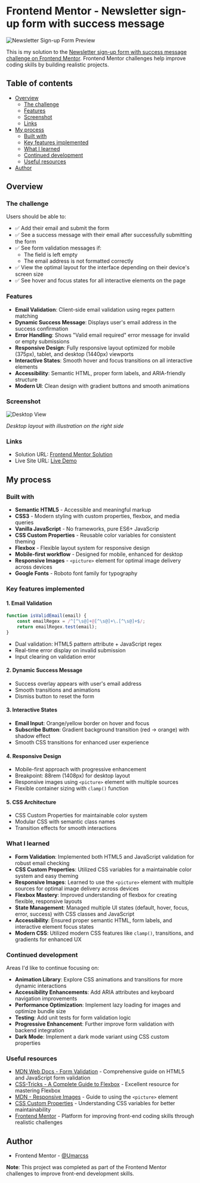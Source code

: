 # Frontend Mentor - Newsletter sign-up form with success message

![Newsletter Sign-up Form Preview](./preview.jpg)

This is my solution to the [Newsletter sign-up form with success message challenge on Frontend Mentor](https://www.frontendmentor.io/challenges/newsletter-signup-form-with-success-message-3FC1AZbNrv). Frontend Mentor challenges help improve coding skills by building realistic projects.

## Table of contents

- [Overview](#overview)
  - [The challenge](#the-challenge)
  - [Features](#features)
  - [Screenshot](#screenshot)
  - [Links](#links)
- [My process](#my-process)
  - [Built with](#built-with)
  - [Key features implemented](#key-features-implemented)
  - [What I learned](#what-i-learned)
  - [Continued development](#continued-development)
  - [Useful resources](#useful-resources)
- [Author](#author)

## Overview

### The challenge

Users should be able to:

- ✅ Add their email and submit the form
- ✅ See a success message with their email after successfully submitting the form
- ✅ See form validation messages if:
  - The field is left empty
  - The email address is not formatted correctly
- ✅ View the optimal layout for the interface depending on their device's screen size
- ✅ See hover and focus states for all interactive elements on the page

### Features

- **Email Validation**: Client-side email validation using regex pattern matching
- **Dynamic Success Message**: Displays user's email address in the success confirmation
- **Error Handling**: Shows "Valid email required" error message for invalid or empty submissions
- **Responsive Design**: Fully responsive layout optimized for mobile (375px), tablet, and desktop (1440px) viewports
- **Interactive States**: Smooth hover and focus transitions on all interactive elements
- **Accessibility**: Semantic HTML, proper form labels, and ARIA-friendly structure
- **Modern UI**: Clean design with gradient buttons and smooth animations

### Screenshot

![Desktop View](./design/desktop-design.jpg)

*Desktop layout with illustration on the right side*

### Links

- Solution URL: [Frontend Mentor Solution](https://www.frontendmentor.io/solutions/newsletter-signup-form-with-success-message-html-css-js-responsive)
- Live Site URL: [Live Demo](https://your-live-site-url.com)

## My process

### Built with

- **Semantic HTML5** - Accessible and meaningful markup
- **CSS3** - Modern styling with custom properties, flexbox, and media queries
- **Vanilla JavaScript** - No frameworks, pure ES6+ JavaScrip
- **CSS Custom Properties** - Reusable color variables for consistent theming
- **Flexbox** - Flexible layout system for responsive design
- **Mobile-first workflow** - Designed for mobile, enhanced for desktop
- **Responsive Images** - `<picture>` element for optimal image delivery across devices
- **Google Fonts** - Roboto font family for typography

### Key features implemented

#### 1. Email Validation
```javascript
function isValidEmail(email) {
    const emailRegex = /^[^\s@]+@[^\s@]+\.[^\s@]+$/;
    return emailRegex.test(email);
}
```
- Dual validation: HTML5 pattern attribute + JavaScript regex
- Real-time error display on invalid submission
- Input clearing on validation error

#### 2. Dynamic Success Message
- Success overlay appears with user's email address
- Smooth transitions and animations
- Dismiss button to reset the form

#### 3. Interactive States
- **Email Input**: Orange/yellow border on hover and focus
- **Subscribe Button**: Gradient background transition (red → orange) with shadow effect
- Smooth CSS transitions for enhanced user experience

#### 4. Responsive Design
- Mobile-first approach with progressive enhancement
- Breakpoint: 88rem (1408px) for desktop layout
- Responsive images using `<picture>` element with multiple sources
- Flexible container sizing with `clamp()` function

#### 5. CSS Architecture
- CSS Custom Properties for maintainable color system
- Modular CSS with semantic class names
- Transition effects for smooth interactions

### What I learned

- **Form Validation**: Implemented both HTML5 and JavaScript validation for robust email checking
- **CSS Custom Properties**: Utilized CSS variables for a maintainable color system and easy theming
- **Responsive Images**: Learned to use the `<picture>` element with multiple sources for optimal image delivery across devices
- **Flexbox Mastery**: Improved understanding of flexbox for creating flexible, responsive layouts
- **State Management**: Managed multiple UI states (default, hover, focus, error, success) with CSS classes and JavaScript
- **Accessibility**: Ensured proper semantic HTML, form labels, and interactive element focus states
- **Modern CSS**: Utilized modern CSS features like `clamp()`, transitions, and gradients for enhanced UX

### Continued development

Areas I'd like to continue focusing on:

- **Animation Library**: Explore CSS animations and transitions for more dynamic interactions
- **Accessibility Enhancements**: Add ARIA attributes and keyboard navigation improvements
- **Performance Optimization**: Implement lazy loading for images and optimize bundle size
- **Testing**: Add unit tests for form validation logic
- **Progressive Enhancement**: Further improve form validation with backend integration
- **Dark Mode**: Implement a dark mode variant using CSS custom properties

### Useful resources

- [MDN Web Docs - Form Validation](https://developer.mozilla.org/en-US/docs/Learn/Forms/Form_validation) - Comprehensive guide on HTML5 and JavaScript form validation
- [CSS-Tricks - A Complete Guide to Flexbox](https://css-tricks.com/snippets/css/complete-guide-flexbox/) - Excellent resource for mastering Flexbox
- [MDN - Responsive Images](https://developer.mozilla.org/en-US/docs/Learn/HTML/Multimedia_and_embedding/Responsive_images) - Guide to using the `<picture>` element
- [CSS Custom Properties](https://developer.mozilla.org/en-US/docs/Web/CSS/Using_CSS_custom_properties) - Understanding CSS variables for better maintainability
- [Frontend Mentor](https://www.frontendmentor.io/) - Platform for improving front-end coding skills through realistic challenges

## Author

- Frontend Mentor - [@Umarcss](https://www.frontendmentor.io/profile/Umarcss)

**Note**: This project was completed as part of the Frontend Mentor challenges to improve front-end development skills.
